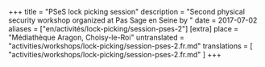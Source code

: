 +++
title = "PSeS lock picking session"
description = "Second physical security workshop organized at Pas Sage en Seine by "
date = 2017-07-02
aliases = ["en/activités/lock-picking/session-pses-2"]
[extra]
place = "Médiathèque Aragon, Choisy-le-Roi"
untranslated = "activities/workshops/lock-picking/session-pses-2.fr.md"
translations = [
    "activities/workshops/lock-picking/session-pses-2.fr.md"
]
+++
